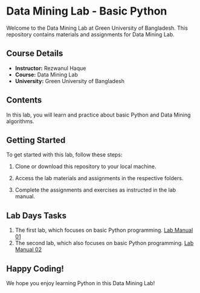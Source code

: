 # Data Mining Lab - Basic Python

Welcome to the Data Mining Lab at Green University of Bangladesh. This repository contains materials and assignments for Data Mining Lab. 
## Course Details

- **Instructor:** Rezwanul Haque
- **Course:** Data Mining Lab
- **University:** Green University of Bangladesh

## Contents

In this lab, you will learn and practice about basic Python and Data Mining algorithms.

## Getting Started

To get started with this lab, follow these steps:

1. Clone or download this repository to your local machine.

2. Access the lab materials and assignments in the respective folders.

3. Complete the assignments and exercises as instructed in the lab manual.

## Lab Days Tasks
1. The first lab, which focuses on basic Python programming. [Lab Manual 01](https://greenedubd-my.sharepoint.com/:b:/g/personal/nahid_201902073_green_ac_bd/EdKtFIxRxi1Esvy8nZf2Ei0Bnl14KCjTrGoxmz1xloqhnA?e=zKtBzV)
2. The second lab, which also focuses on basic Python programming. [Lab Manual 02](https://greenedubd-my.sharepoint.com/:b:/g/personal/nahid_201902073_green_ac_bd/EXQLt_Z_16hEqdrJKvq7R58BsNWkr-QQWHjaye5Sa5yIKQ?e=Spv3tj)
## Happy Coding!
We hope you enjoy learning Python in this Data Mining Lab!
